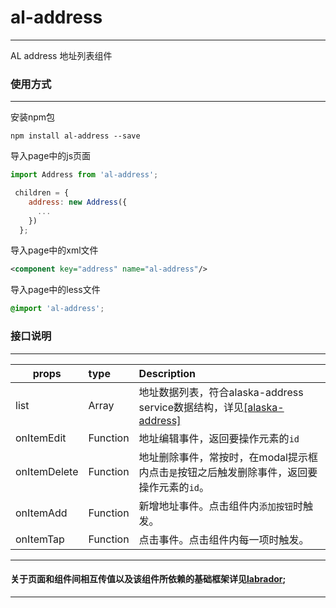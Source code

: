 # al-address
***
AL address 地址列表组件
### 使用方式
---
安装npm包
```
npm install al-address --save
```
导入page中的js页面
```js
import Address from 'al-address';

 children = {
    address: new Address({
      ...
    })
  };
```
导入page中的xml文件
```xml
<component key="address" name="al-address"/>
```
导入page中的less文件
```css
@import 'al-address';
```
### 接口说明
---
|props    |type | Description|
|---------|:----|:-----------|
|list|Array|地址数据列表，符合alaska-address service数据结构，详见[[alaska-address]](https://github.com/maichong/alaska-address/blob/master/src/models/Address.js)|
|onItemEdit|Function|地址编辑事件，返回要操作元素的`id`|
|onItemDelete|Function|地址删除事件，常按时，在modal提示框内点击`是`按钮之后触发删除事件，返回要操作元素的`id`。|
|onItemAdd|Function|新增地址事件。点击组件内`添加按钮`时触发。|
|onItemTap|Function|点击事件。点击组件内每一项时触发。|
---
#### 关于页面和组件间相互传值以及该组件所依赖的基础框架详见[labrador](https://github.com/maichong/labrador);
---
